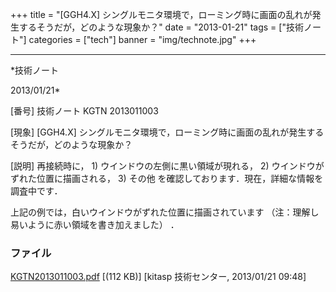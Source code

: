 ﻿+++
title = "[GGH4.X] シングルモニタ環境で，ローミング時に画面の乱れが発生するそうだが，どのような現象か？"
date = "2013-01-21"
tags = ["技術ノート"]
categories = ["tech"]
banner = "img/technote.jpg"
+++

-----------------------------------------------------------------------------------------------------------------------------

*技術ノート

2013/01/21*


[番号]
技術ノート KGTN 2013011003

[現象]
[GGH4.X]
シングルモニタ環境で，ローミング時に画面の乱れが発生するそうだが，どのような現象か？

[説明]
再接続時に， 1) ウインドウの左側に黒い領域が現れる， 2)
ウインドウがずれた位置に描画される， 3) その他
を確認しております．現在，詳細な情報を調査中です．

上記の例では，白いウインドウがずれた位置に描画されています
（注：理解し易いように赤い領域を書き加えました） ．


### ファイル

 
 


[KGTN2013011003.pdf](http://techreport.kitasp.net/attachments/download/1176/KGTN2013011003.pdf)
 [(112 KB)] [kitasp 技術センター, 2013/01/21
09:48]


 


 


